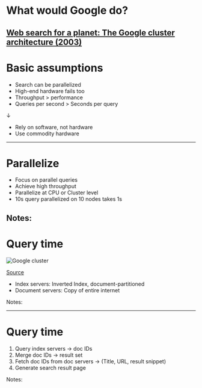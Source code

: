 # What would Google do?

[Web search for a planet: The Google cluster architecture (2003)](https://static.googleusercontent.com/media/research.google.com/de//archive/googlecluster-ieee.pdf)
---

# Basic assumptions

* Search can be parallelized
* High-end hardware fails too
* Throughput > performance
* Queries per second > Seconds per query

&darr;

* Rely on software, not hardware
* Use commodity hardware

---

# Parallelize

* Focus on parallel queries
* Achieve high throughput
* Parallelize at CPU or Cluster level
* 10s query parallelized on 10 nodes takes 1s

Notes:
---

# Query time

![Google cluster](images/google-cluster.png)

[Source](https://static.googleusercontent.com/media/research.google.com/de//archive/googlecluster-ieee.pdf) <!-- .element: style="font-size: small;" -->

* Index servers: Inverted Index, document-partitioned
* Document servers: Copy of entire internet

Notes:

---

# Query time

1. Query index servers &rarr; doc IDs
2. Merge doc IDs &rarr; result set
3. Fetch doc IDs from doc servers &rarr; (Title, URL, result snippet)
4. Generate search result page

Notes:
